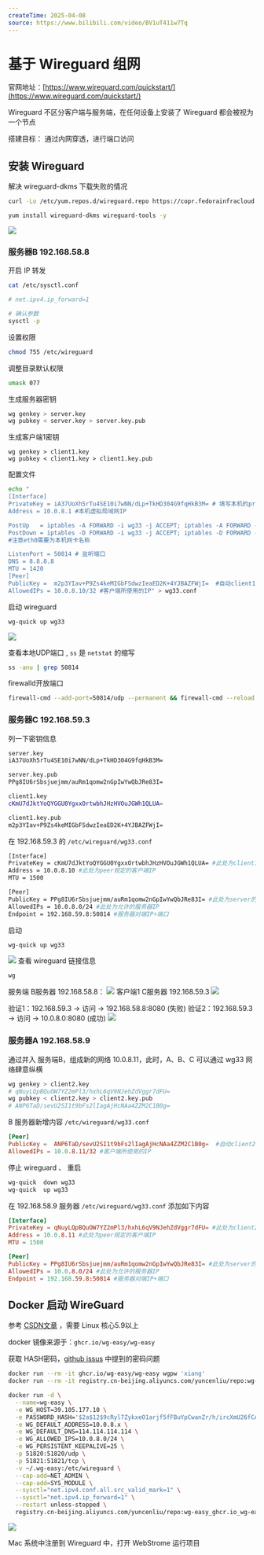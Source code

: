 ```yaml
---
createTime: 2025-04-08
source: https://www.bilibili.com/video/BV1uT411w7Tq
---
```

# 基于 Wireguard 组网

官网地址：[https://www.wireguard.com/quickstart/](https://www.wireguard.com/quickstart/)

Wireguard 不区分客户端与服务端，在任何设备上安装了 Wireguard 都会被视为一个节点

搭建目标： 通过内网穿透，进行端口访问

## 安装 Wireguard

解决 wireguard-dkms 下载失败的情况
```sh
curl -Lo /etc/yum.repos.d/wireguard.repo https://copr.fedorainfracloud.org/coprs/jdoss/wireguard/repo/epel-7/jdoss-wireguard-epel-7.repo
```


```sh
yum install wireguard-dkms wireguard-tools -y
```


![](images/Pasted%20image%2020250408142913.png)


### 服务器B 192.168.58.8

开启 IP 转发
```sh
cat /etc/sysctl.conf

# net.ipv4.ip_forward=1

# 确认参数
sysctl -p
```

设置权限
```sh
chmod 755 /etc/wireguard
```

调整目录默认权限
```sh
umask 077
```

生成服务器密钥
```sh
wg genkey > server.key
wg pubkey < server.key > server.key.pub
```

生成客户端1密钥
```
wg genkey > client1.key
wg pubkey < client1.key > client1.key.pub
```


配置文件
```sh
echo "
[Interface]
PrivateKey = iA37UoXh5rTu4SE10i7wNN/dLp+TkHD304G9fqHkB3M= # 填写本机的privatekey 内容
Address = 10.0.8.1 #本机虚拟局域网IP

PostUp   = iptables -A FORWARD -i wg33 -j ACCEPT; iptables -A FORWARD -o wg33 -j ACCEPT; iptables -t nat -A POSTROUTING -o ens33 -j MASQUERADE
PostDown = iptables -D FORWARD -i wg33 -j ACCEPT; iptables -D FORWARD -o wg33 -j ACCEPT; iptables -t nat -D POSTROUTING -o ens33 -j MASQUERADE
#注意eth0需要为本机网卡名称

ListenPort = 50814 # 监听端口
DNS = 8.8.8.8
MTU = 1420
[Peer]
PublicKey =  m2p3YIav+P9Zs4keMIGbFSdwzIeaED2K+4YJBAZFWjI=  #自动client1的公钥
AllowedIPs = 10.0.8.10/32 #客户端所使用的IP" > wg33.conf
```


启动 wireguard
```sh
wg-quick up wg33
```

![](images/Pasted%20image%2020250408150318.png)

查看本地UDP端口 , `ss` 是 `netstat` 的缩写
```sh
ss -anu | grep 50814
```

firewalld开放端口
```sh
firewall-cmd --add-port=50814/udp --permanent && firewall-cmd --reload
```


### 服务器C 192.168.59.3

列一下密钥信息
```sh
server.key
iA37UoXh5rTu4SE10i7wNN/dLp+TkHD304G9fqHkB3M=

server.key.pub
PPg8IU6rSbsjuejmm/auRm1qomw2nGpIwYwQbJRe83I=

client1.key
cKmU7dJktYoQYGGU0YgxxOrtwbhJHzHVOuJGWh1QLUA=

client1.key.pub
m2p3YIav+P9Zs4keMIGbFSdwzIeaED2K+4YJBAZFWjI=
```

在 192.168.59.3 的  `/etc/wireguard/wg33.conf`
```sh
[Interface]
PrivateKey = cKmU7dJktYoQYGGU0YgxxOrtwbhJHzHVOuJGWh1QLUA= #此处为client1的私钥
Address = 10.0.8.10 #此处为peer规定的客户端IP
MTU = 1500

[Peer]
PublicKey = PPg8IU6rSbsjuejmm/auRm1qomw2nGpIwYwQbJRe83I= #此处为server的公钥
AllowedIPs = 10.0.8.0/24 #此处为允许的服务器IP
Endpoint = 192.168.59.8:50814 #服务器对端IP+端口
```

启动
```sh
wg-quick up wg33
```

![](images/Pasted%20image%2020250408163454.png)
查看 wireguard 链接信息
```sh
wg
```

服务端 B服务器 192.168.58.8：
![](images/Pasted%20image%2020250408163631.png)
客户端1 C服务器 192.168.59.3
![](images/Pasted%20image%2020250408163700.png)


验证1：192.168.59.3 -> 访问 -> 192.168.58.8:8080  (失败)
验证2：192.168.59.3 -> 访问 -> 10.0.8.0:8080  (成功)
![](images/Pasted%20image%2020250408164256.png)

### 服务器A 192.168.58.9 

通过并入 服务端B，组成新的网络 10.0.8.11，此时，A、B、C 可以通过 wg33 网络肆意纵横

```sh
wg genkey > client2.key
# qNuyLQpBQuOW7YZ2mPl3/hxhL6qV9NJehZdVggr7dFU=
wg pubkey < client2.key > client2.key.pub
# ANP6TaD/sevU2SI1t9bFs2lIagAjHcNAa4ZZM2C1B0g=
```


B 服务器新增内容 `/etc/wireguard/wg33.conf`
```conf
[Peer]
PublicKey =  ANP6TaD/sevU2SI1t9bFs2lIagAjHcNAa4ZZM2C1B0g=  #自动client2的公钥
AllowedIPs = 10.0.8.11/32 #客户端所使用的IP
```

停止 wireguard 、 重启
```sh
wg-quick  down wg33
wg-quick  up wg33
```

在 192.168.58.9 服务器 `/etc/wireguard/wg33.conf`  添加如下内容
```conf
[Interface]
PrivateKey = qNuyLQpBQuOW7YZ2mPl3/hxhL6qV9NJehZdVggr7dFU= #此处为client2的私钥
Address = 10.0.8.11 #此处为peer规定的客户端IP
MTU = 1500

[Peer]
PublicKey = PPg8IU6rSbsjuejmm/auRm1qomw2nGpIwYwQbJRe83I= #此处为server的公钥
AllowedIPs = 10.0.8.0/24 #此处为允许的服务器IP
Endpoint = 192.168.59.8:50814 #服务器对端IP+端口
```



## Docker 启动 WireGuard

参考 [CSDN文章](https://blog.csdn.net/weixin_63767408/article/details/145285306) ，需要 Linux 核心5.9以上

docker 镜像来源于：`ghcr.io/wg-easy/wg-easy`

获取 HASH密码，[github issus](https://github.com/wg-easy/wg-easy/issues/1622) 中提到的密码问题
```sh
docker run --rm -it ghcr.io/wg-easy/wg-easy wgpw 'xiang'
docker run --rm -it registry.cn-beijing.aliyuncs.com/yuncenliu/repo:wg-easy_ghcr.io_wg-easy_202402 wgpw 'xiang'
```


```sh
docker run -d \
  --name=wg-easy \
  -e WG_HOST=39.105.177.10 \
  -e PASSWORD_HASH='$2a$12$9cRyl7ZykxeO1arjf5fFBuYpCwanZr/h/ircXmU26fCARa8AyY5xa' \
  -e WG_DEFAULT_ADDRESS=10.0.8.x \
  -e WG_DEFAULT_DNS=114.114.114.114 \
  -e WG_ALLOWED_IPS=10.0.8.0/24 \
  -e WG_PERSISTENT_KEEPALIVE=25 \
  -p 51820:51820/udp \
  -p 51821:51821/tcp \
  -v ~/.wg-easy:/etc/wireguard \
  --cap-add=NET_ADMIN \
  --cap-add=SYS_MODULE \
  --sysctl="net.ipv4.conf.all.src_valid_mark=1" \
  --sysctl="net.ipv4.ip_forward=1" \
  --restart unless-stopped \
  registry.cn-beijing.aliyuncs.com/yuncenliu/repo:wg-easy_ghcr.io_wg-easy_202402
```

![](images/Pasted%20image%2020250409011154.png)



Mac 系统中注册到 Wireguard 中，打开 WebStrome 运行项目
